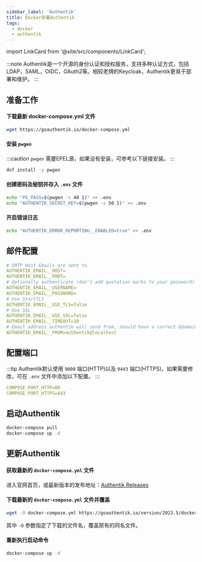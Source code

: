 ```yaml
---
sidebar_label: 'Authentik'
title: Docker部署Authentik
tags:
  - docker
  - authentik
---
```


import LinkCard from '@site/src/components/LinkCard';

:::note
Authentik是一个开源的身份认证和授权服务，支持多种认证方式，包括LDAP，SAML，OIDC，OAuth2等。相较老牌的Keycloak，Authentik更易于部署和维护。
:::

<LinkCard title="Authentik官方安装文档" description="Docker Compose installation" to="https://goauthentik.io/docs/installation/docker-compose" />


## 准备工作

#### 下载最新 docker-compose.yml 文件

```bash
wget https://goauthentik.io/docker-compose.yml
```

#### 安装 `pwgen`

:::caution
`pwgen` 需要EPEL源，如果没有安装，可参考以下链接安装。
<LinkCard title="替换EPEL软件源" to="/linux/linux-mirrors#替换epel企业源" />
:::

```bash
dnf install -y pwgen
```

#### 创建密码及秘钥并存入 `.env` 文件

```bash
echo "PG_PASS=$(pwgen -s 40 1)" >> .env
echo "AUTHENTIK_SECRET_KEY=$(pwgen -s 50 1)" >> .env
```

#### 开启错误日志

```bash
echo "AUTHENTIK_ERROR_REPORTING__ENABLED=true" >> .env
```

## 邮件配置

```yaml
# SMTP Host Emails are sent to
AUTHENTIK_EMAIL__HOST=
AUTHENTIK_EMAIL__PORT=
# Optionally authenticate (don't add quotation marks to your password)
AUTHENTIK_EMAIL__USERNAME=
AUTHENTIK_EMAIL__PASSWORD=
# Use StartTLS
AUTHENTIK_EMAIL__USE_TLS=false
# Use SSL
AUTHENTIK_EMAIL__USE_SSL=false
AUTHENTIK_EMAIL__TIMEOUT=10
# Email address authentik will send from, should have a correct @domain
AUTHENTIK_EMAIL__FROM=authentik@localhost
```

## 配置端口

:::tip
Authentik默认使用 `9000` 端口(HTTP)以及 `9443` 端口(HTTPS)，如果需要修改，可在 `.env` 文件中添加以下配置。
:::

```yaml
COMPOSE_PORT_HTTP=80
COMPOSE_PORT_HTTPS=443
```

## 启动Authentik

```bash
docker-compose pull
docker-compose up -d
```

## 更新Authentik

#### 获取最新的 `docker-compose.yml` 文件

进入官网首页，或最新版本的发布地址：[Authentik Releases](https://goauthentik.io/docs/releases)

#### 下载最新的 `docker-compose.yml` 文件并覆盖

```bash
wget -O docker-compose.yml https://goauthentik.io/version/2023.5/docker-compose.yml
```

其中 `-O` 参数指定了下载的文件名，覆盖原有的同名文件。

#### 重新执行启动命令

```bash
docker-compose up -d
```
